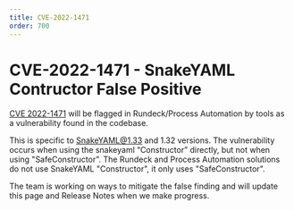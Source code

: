 ```yaml
---
title: CVE-2022-1471
order: 700
---
```


# CVE-2022-1471 - SnakeYAML Contructor False Positive

[CVE 2022-1471](https://nvd.nist.gov/vuln/detail/CVE-2022-1471#VulnChangeHistorySection) will be flagged in Rundeck/Process Automation by tools as a vulnerability found in the codebase. 

This is specific to SnakeYAML@1.33 and 1.32 versions. The vulnerability occurs when using the snakeyaml “Constructor” directly, but not when using "SafeConstructor". The Rundeck and Process Automation solutions do not use SnakeYAML "Constructor", it only uses "SafeConstructor".  

The team is working on ways to mitigate the false finding and will update this page and Release Notes when we make progress.